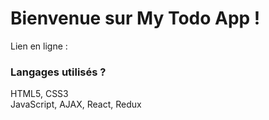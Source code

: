 <h1>Bienvenue sur My Todo App !</h1>

Lien en ligne : 



<h3>Langages utilisés ?</h3>

HTML5, CSS3 <br>
JavaScript, AJAX, React, Redux
